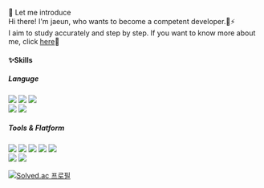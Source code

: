 👋 Let me introduce   
 Hi there! I'm jaeun, who wants to become a competent developer.🌱⚡    
I aim to study accurately and step by step. If you want to know more about me, click [here](https://jaeun-choi98.github.io)💬   


#### ✨Skills
##### Languge
<img src="https://img.shields.io/badge/JAVA-007396?style=flat&logo=java&logoColor=white"> <img src="https://img.shields.io/badge/Go-00ADD8?style=flat&logo=Go&logoColor=white"> <img src="https://img.shields.io/badge/C-A8B9CC?style=flat&logo=c&logoColor=white"> <br>
<img src="https://img.shields.io/badge/html-E34F26?style=flat&logo=html5&logoColor=white"> <img src="https://img.shields.io/badge/css-1572B6?style=flat&logo=css3&logoColor=white">

##### Tools & Flatform
<img src="https://img.shields.io/badge/Github-181717?style=flat&logo=github&logoColor=white"> <img src="https://img.shields.io/badge/Git-F05032?style=flat&logo=Git&logoColor=white"> <img src="https://img.shields.io/badge/Linux-FCC624?style=flat&logo=linux&logoColor=black"> <img src="https://img.shields.io/badge/Docker-1572B6?style=flat&logo=Docker&logoColor=white"> <img
src="https://img.shields.io/badge/Unity-000000?style=flat&logo=unity&logoColor=white"> <br>
<img src="https://img.shields.io/badge/Gin-0ECAD4?style=flat&logo=gin&logoColor=white"> <img
src="https://img.shields.io/badge/NGINX-009639?style=flat&logo=nginx&logoColor=white">

[![Solved.ac
프로필](http://mazassumnida.wtf/api/v2/generate_badge?boj=chlwodns98)](https://solved.ac/chlwodns98)
